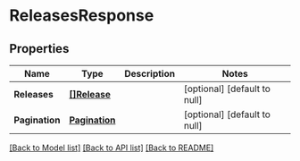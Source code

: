 # ReleasesResponse

## Properties
Name | Type | Description | Notes
------------ | ------------- | ------------- | -------------
**Releases** | [**[]Release**](Release.md) |  | [optional] [default to null]
**Pagination** | [**Pagination**](Pagination.md) |  | [optional] [default to null]

[[Back to Model list]](../README.md#documentation-for-models) [[Back to API list]](../README.md#documentation-for-api-endpoints) [[Back to README]](../README.md)


